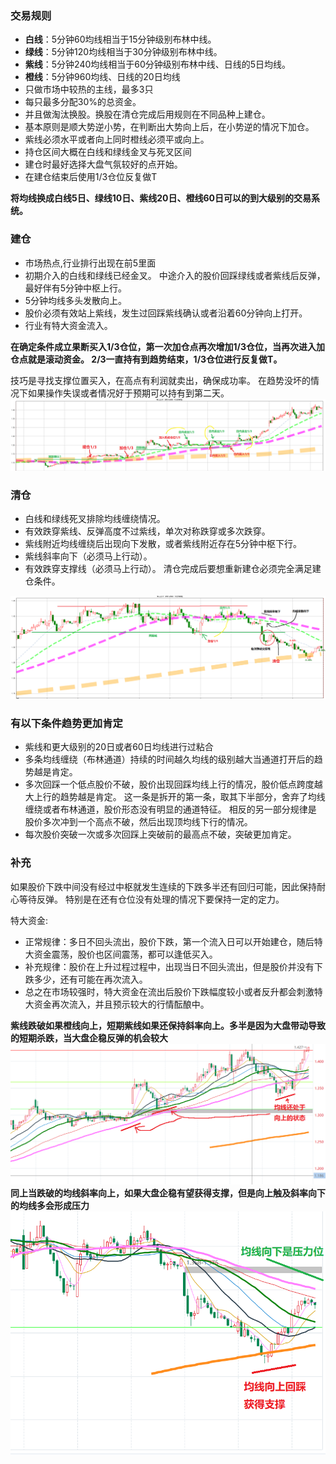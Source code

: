 ### 交易规则
- **白线**：5分钟60均线相当于15分钟级别布林中线。
- **绿线**：5分钟120均线相当于30分钟级别布林中线。
- **紫线**：5分钟240均线相当于60分钟级别布林中线、日线的5日均线。 
- **橙线**：5分钟960均线、日线的20日均线 
- 只做市场中较热的主线，最多3只
- 每只最多分配30%的总资金。
- 并且做淘汰换股。换股在清仓完成后用规则在不同品种上建仓。
- 基本原则是顺大势逆小势，在判断出大势向上后，在小势逆的情况下加仓。
- 紫线必须水平或者向上同时橙线必须平或向上。
- 持仓区间大概在白线和绿线金叉与死叉区间
- 建仓时最好选择大盘气氛较好的点开始。
- 在建仓结束后使用1/3仓位反复做T  

**将均线换成白线5日、绿线10日、紫线20日、橙线60日可以的到大级别的交易系统。**

### 建仓
- 市场热点,行业排行出现在前5里面
- 初期介入的白线和绿线已经金叉。
   中途介入的股价回踩绿线或者紫线后反弹，最好伴有5分钟中枢上行。
- 5分钟均线多头发散向上。
- 股价必须有效站上紫线，发生过回踩紫线确认或者沿着60分钟向上打开。
- 行业有特大资金流入。

**在确定条件成立果断买入1/3仓位，第一次加仓点再次增加1/3仓位，当再次进入加仓点就是滚动资金。
2/3一直持有到趋势结束，1/3仓位进行反复做T。**

技巧是寻找支撑位置买入，在高点有利润就卖出，确保成功率。
在趋势没坏的情况下如果操作失误或者情况好于预期可以持有到第二天。
![这是图片](./images/短线趋势操作.png)

### 清仓
- 白线和绿线死叉排除均线缠绕情况。
- 有效跌穿紫线、反弹高度不过紫线，单次对称跌穿或多次跌穿。
- 紫线附近均线缠绕后出现向下发散，或者紫线附近存在5分钟中枢下行。
- 紫线斜率向下（必须马上行动）。
- 有效跌穿支撑线（必须马上行动）。
清仓完成后要想重新建仓必须完全满足建仓条件。

![这是图片](./images/短线趋势操作2.png)


### 有以下条件趋势更加肯定
- 紫线和更大级别的20日或者60日均线进行过粘合
- 多条均线缠绕（布林通道）持续的时间越久均线的级别越大当通道打开后的趋势越是肯定。
- 多次回踩一个低点股价不破，股价出现回踩均线上行的情况，股价低点跨度越大上行的趋势越是肯定。
	这一条是拆开的第一条，取其下半部分，舍弃了均线缠绕或者布林通道，股价形态没有明显的通道特征。
	相反的另一部分规律是
  股价多次冲到一个高点不破，然后出现顶均线下行的情况。
- 每次股价突破一次或多次回踩上突破前的最高点不破，突破更加肯定。

### 补充
如果股价下跌中间没有经过中枢就发生连续的下跌多半还有回归可能，因此保持耐心等待反弹。
特别是在还有仓位没有处理的情况下要保持一定的定力。

特大资金:
- 正常规律：多日不回头流出，股价下跌，第一个流入日可以开始建仓，随后特大资金震荡，股价也区间震荡，都可以逢低买入。  
- 补充规律：股价在上升过程过程中，出现当日不回头流出，但是股价并没有下跌多少，还有可能在再次流入。
- 总之在市场较强时，特大资金在流出后股价下跌幅度较小或者反升都会刺激特大资金再次流入，并且预示较大的行情酝酿中。

**紫线跌破如果橙线向上，短期紫线如果还保持斜率向上。多半是因为大盘带动导致的短期杀跌，当大盘企稳反弹的机会较大**
![这是图片](./images/短线趋势操作4.png)
**同上当跌破的均线斜率向上，如果大盘企稳有望获得支撑，但是向上触及斜率向下的均线多会形成压力**
![这是图片](./images/短线趋势操作5.png)